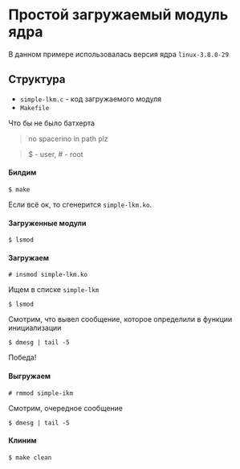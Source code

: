 # Простой загружаемый модуль ядра

В данном примере использовалась версия ядра `linux-3.8.0-29`


## Структура

* `simple-lkm.c` - код загружаемого модуля
* `Makefile`

Что бы не было батхерта
> no spacerino in path plz

> $ - user, # - root

#### Билдим

```
$ make
```

Если всё ок, то сгенерится `simple-lkm.ko`.

#### Загруженные модули

```
$ lsmod
```

#### Загружаем 

```
# insmod simple-lkm.ko
```

Ищем в списке `simple-lkm`

```
$ lsmod
```

Смотрим, что вывел сообщение, которое определили в функции инициализации

```
$ dmesg | tail -5
```

Победа!

#### Выгружаем

```
# rmmod simple-ikm
```

Смотрим, очередное сообщение

```
$ dmesg | tail -5
```

#### Клиним

```
$ make clean
```